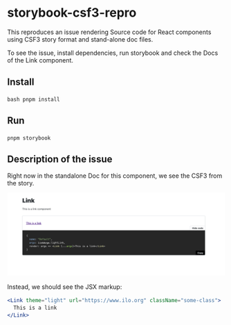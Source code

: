 # storybook-csf3-repro

This reproduces an issue rendering Source code for React components using CSF3 story format and stand-alone doc files.

To see the issue, install dependencies, run storybook and check the Docs of the Link component.

## Install

`bash
pnpm install
`

## Run

`pnpm storybook`

## Description of the issue

Right now in the standalone Doc for this component, we see the CSF3 from the story.

<img src="./public/screenshot.png" />

Instead, we should see the JSX markup:

```jsx
<Link theme="light" url="https://www.ilo.org" className="some-class">
  This is a link
</Link>
```

